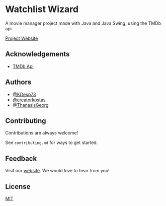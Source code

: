 
# Watchlist Wizard

A movie manager project made with Java and Java Swing, using the TMDb api.

[Project Website](https://dmg-techlabs.github.io/Movie-Manager-Website/)

## Acknowledgements

 - [TMDb Api](https://www.themoviedb.org/)


## Authors

- [@KDesp73](https://www.github.com/KDesp73)
- [@creatorkostas](https://www.github.com/creatorkostas)
- [@ThanasisGeorg](https://www.github.com/ThanasisGeorg)


## Contributing

Contributions are always welcome!

See `contributing.md` for ways to get started.


## Feedback

Visit our [website](https://dmg-techlabs.github.io/Movie-Manager-Website/report-issues.html). We would love to hear from you!


## License

[MIT](https://github.com/DMG-TechLabs/Movie-Manager/blob/main/LICENSE)

